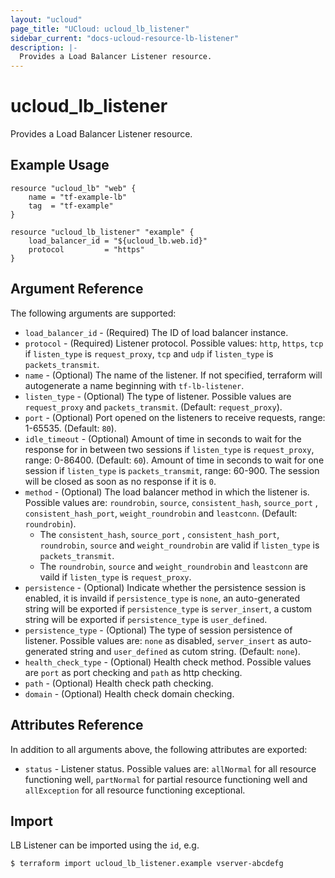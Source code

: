 ```yaml
---
layout: "ucloud"
page_title: "UCloud: ucloud_lb_listener"
sidebar_current: "docs-ucloud-resource-lb-listener"
description: |-
  Provides a Load Balancer Listener resource.
---
```


# ucloud_lb_listener

Provides a Load Balancer Listener resource.

## Example Usage

```hcl
resource "ucloud_lb" "web" {
    name = "tf-example-lb"
    tag  = "tf-example"
}

resource "ucloud_lb_listener" "example" {
    load_balancer_id = "${ucloud_lb.web.id}"
    protocol         = "https"
}
```

## Argument Reference

The following arguments are supported:

* `load_balancer_id` - (Required) The ID of load balancer instance.
* `protocol` - (Required) Listener protocol. Possible values: `http`, `https`, `tcp` if `listen_type` is `request_proxy`, `tcp` and `udp` if `listen_type` is `packets_transmit`.
* `name` - (Optional) The name of the listener. If not specified, terraform will autogenerate a name beginning with `tf-lb-listener`.
* `listen_type` - (Optional) The type of listener. Possible values are `request_proxy` and `packets_transmit`. (Default: `request_proxy`).
* `port` - (Optional) Port opened on the listeners to receive requests, range: 1-65535. (Default: `80`).
* `idle_timeout` - (Optional) Amount of time in seconds to wait for the response for in between two sessions if `listen_type` is `request_proxy`, range: 0-86400. (Default: `60`). Amount of time in seconds to wait for one session if `listen_type` is `packets_transmit`, range: 60-900. The session will be closed as soon as no response if it is `0`.
* `method` - (Optional) The load balancer method in which the listener is. Possible values are: `roundrobin`, `source`, `consistent_hash`, `source_port` , `consistent_hash_port`, `weight_roundrobin` and `leastconn`. (Default: `roundrobin`).
    - The `consistent_hash`, `source_port` , `consistent_hash_port`, `roundrobin`, `source` and `weight_roundrobin` are valid if `listen_type` is `packets_transmit`.
    - The `roundrobin`, `source` and `weight_roundrobin` and `leastconn` are vaild if `listen_type` is `request_proxy`.
* `persistence` - (Optional) Indicate whether the persistence session is enabled, it is invaild if `persistence_type` is `none`, an auto-generated string will be exported if `persistence_type` is `server_insert`, a custom string will be exported if `persistence_type` is `user_defined`.
* `persistence_type` - (Optional) The type of session persistence of listener. Possible values are: `none` as disabled, `server_insert` as auto-generated string and `user_defined` as cutom string. (Default: `none`).
* `health_check_type` - (Optional) Health check method. Possible values are `port` as port checking and `path` as http checking.
* `path` - (Optional) Health check path checking.
* `domain` - (Optional) Health check domain checking.

## Attributes Reference

In addition to all arguments above, the following attributes are exported:

* `status` - Listener status. Possible values are: `allNormal` for all resource functioning well, `partNormal` for partial resource functioning well and `allException` for all resource functioning exceptional.

## Import

LB Listener can be imported using the `id`, e.g.

```
$ terraform import ucloud_lb_listener.example vserver-abcdefg
```